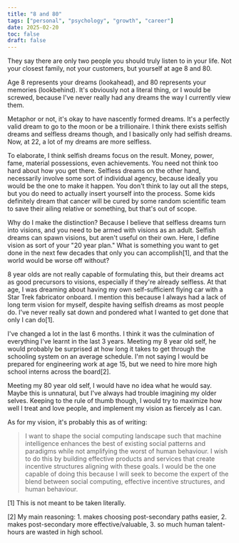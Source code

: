 ```yaml
---
title: "8 and 80"
tags: ["personal", "psychology", "growth", "career"]
date: 2025-02-20
toc: false
draft: false
---
```


They say there are only two people you should truly listen to in your life. Not your closest family, not your customers, but yourself at age 8 and 80. 

Age 8 represents your dreams (lookahead), and 80 represents your memories (lookbehind). It's obviously not a literal thing, or I would be screwed, because I've never really had any dreams the way I currently view them.

Metaphor or not, it's okay to have nascently formed dreams. It's a perfectly valid dream to go to the moon or be a trillionaire. I think there exists selfish dreams and selfless dreams though, and I basically only had selfish dreams. Now, at 22, a lot of my dreams are more selfless. 

To elaborate, I think selfish dreams focus on the result. Money, power, fame, material possessions, even achievements. You need not think too hard about how you get there. Selfless dreams on the other hand, necessarily involve some sort of individual agency, because ideally you would be the one to make it happen. You don't think to lay out all the steps, but you do need to actually insert yourself into the process. Some kids definitely dream that cancer will be cured by some random scientific team to save their ailing relative or something, but that's out of scope.

Why do I make the distinction? Because I believe that selfless dreams turn into visions, and you need to be armed with visions as an adult. Selfish dreams can spawn visions, but aren't useful on their own. Here, I define vision as sort of your "20 year plan." What is something you want to get done in the next few decades that only you can accomplish[1], and that the world would be worse off without? 

8 year olds are not really capable of formulating this, but their dreams act as good precursors to visions, especially if they're already selfless. At that age, I was dreaming about having my own self-sufficient flying car with a Star Trek fabricator onboard. I mention this because I always had a lack of long term vision for myself, despite having selfish dreams as most people do. I've never really sat down and pondered what I wanted to get done that only I can do[1]. 

I've changed a lot in the last 6 months. I think it was the culmination of everything I've learnt in the last 3 years. Meeting my 8 year old self, he would probably be surprised at how long it takes to get through the schooling system on an average schedule. I'm not saying I would be prepared for engineering work at age 15, but we need to hire more high school interns across the board[2]. 

Meeting my 80 year old self, I would have no idea what he would say. Maybe this is unnatural, but I've always had trouble imagining my older selves. Keeping to the rule of thumb though, I would try to maximize how well I treat and love people, and implement my vision as fiercely as I can. 

As for my vision, it's probably this as of writing: 

>I want to shape the social computing landscape such that machine intelligence enhances the best of existing social patterns and paradigms while not amplifying the worst of human behaviour. I wish to do this by building effective products and services that create incentive structures aligning with these goals. I would be the one capable of doing this because I will seek to become the expert of the blend between social computing, effective incentive structures, and human behaviour.



[1] This is not meant to be taken literally. 

[2] My main reasoning: 1. makes choosing post-secondary paths easier, 2. makes post-secondary more effective/valuable, 3. so much human talent-hours are wasted in high school. 